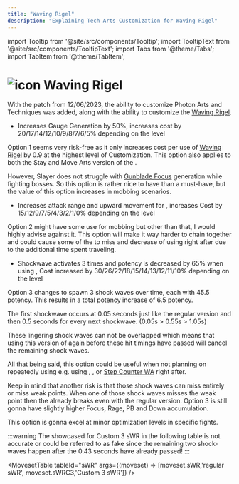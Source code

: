 ```yaml
---
title: "Waving Rigel"
description: "Explaining Tech Arts Customization for Waving Rigel"
---
```

import Tooltip from '@site/src/components/Tooltip';
import TooltipText from '@site/src/components/TooltipText';
import Tabs from '@theme/Tabs';
import TabItem from '@theme/TabItem';

# <img src="/PA/38px-NGSUIPhotonArtWavingRigel.png" alt="icon" className="heading-icon"/> Waving Rigel
With the patch from 12/06/2023, the ability to customize Photon Arts and Techniques was added, along with the ability to customize the <Tooltip term="PA" /> [Waving Rigel](/moveset/photon-arts#waving-rigel).

<Tabs>
<TabItem value="c1" label="Customization 1 (Recommended)" default>

* Increases Gauge Generation by 50%, increases <Tooltip term="PP" /> cost by 20/17/14/12/10/9/8/7/6/5% depending on the level

Option 1 seems very risk-free as it only increases <Tooltip term="PP" /> cost per use of [Waving Rigel](/moveset/photon-arts#waving-rigel) by 0.9 <Tooltip term="PP" /> at the highest level of Customization. This option also applies to both the Stay and Move Arts version of the <Tooltip term="PA" />.

However, Slayer does not struggle with [Gunblade Focus](/skill-tree/skills#gunblade-focus) generation while fighting bosses. So this option is rather nice to have than a must-have, but the value of this option increases in mobbing scenarios.

</TabItem>
<TabItem value="c2" label="Customization 2">

* Increases attack range and upward movement for [<Tooltip term="mWR" />](/moveset/photon-arts#mwr), increases <Tooltip term="PP" /> Cost by 15/12/9/7/5/4/3/2/1/0% depending on the level

Option 2 might have some use for mobbing but other than that, I would highly advise against it. This option will make it way harder to chain [<Tooltip term="mWR" />](/moveset/photon-arts#mwr) together and could cause some of the <Tooltip term="PA" /> to miss and decrease <Tooltip term="DPS" /> of using [<Tooltip term="sWR" />](/moveset/photon-arts#swr) right after due to the additional time spent traveling.

</TabItem>
<TabItem value="c3" label="Customization 3">

* Shockwave activates 3 times and potency is decreased by 65% when using [<Tooltip term="sWR" />](/moveset/photon-arts#swr), <Tooltip term="PP" /> Cost increased by 30/26/22/18/15/14/13/12/11/10% depending on the level

Option 3 changes [<Tooltip term="sWR" />](/moveset/photon-arts#swr) to spawn 3 shock waves over time, each with 45.5 potency. This results in a total potency increase of 6.5 potency.

The first shockwave occurs at 0.05 seconds just like the regular version and then 0.5 seconds for every next shockwave. (0.05s > 0.55s > 1.05s)

These lingering shock waves can not be overlapped which means that using this version of [<Tooltip term="sWR" />](/moveset/photon-arts#swr) again before these hit timings have passed will cancel the remaining shock waves.

All that being said, this option could be useful when not planning on repeatedly using [<Tooltip term="sWR" />](/moveset/photon-arts#swr) e.g. using [<Tooltip term="PB" />](/moveset/photon-blast), [<Tooltip term="ODF" />](/moveset/active-skills#gunblade-focus-overdrive), [<Tooltip term="UR" />](/moveset/active-skills#gunblade-focus-overdrive) or [Step Counter WA](/moveset/counters#stepc-wa) right after.

Keep in mind that another risk is that those shock waves can miss entirely or miss weak points. When one of those shock waves misses the weak point then the <Tooltip term="DPS" /> already breaks even with the regular version. Option 3 is still gonna have slightly higher Focus, Rage, PB and Down accumulation.

This option is gonna excel at minor optimization levels in specific fights.

:::warning
The <Tooltip term="DPS" /> showcased for Custom 3 sWR in the following table is not accurate or could be referred to as fake <Tooltip term="DPS" /> since the remaining two shock-waves happen after the 0.43 seconds have already passed!
:::

<MovesetTable tableId="sWR" args={(moveset) => [moveset.sWR,'regular sWR', moveset.sWRC3,'Custom 3 sWR']} />

</TabItem>
</Tabs>
